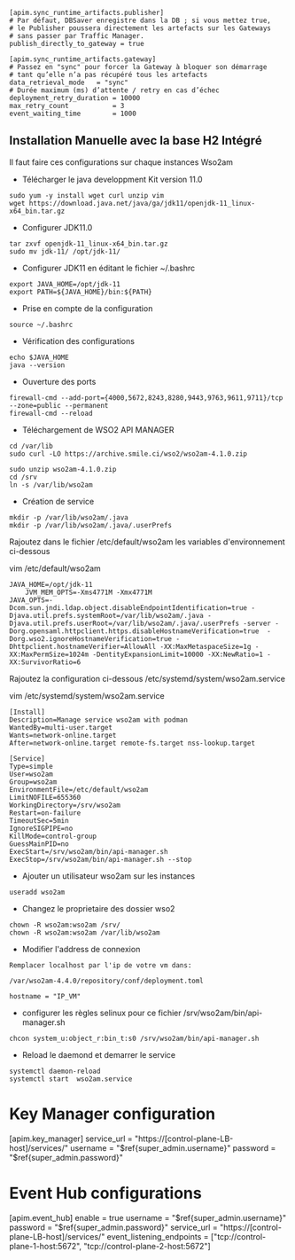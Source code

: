 ```
[apim.sync_runtime_artifacts.publisher]
# Par défaut, DBSaver enregistre dans la DB ; si vous mettez true,
# le Publisher poussera directement les artefacts sur les Gateways
# sans passer par Traffic Manager.
publish_directly_to_gateway = true

[apim.sync_runtime_artifacts.gateway]
# Passez en "sync" pour forcer la Gateway à bloquer son démarrage
# tant qu’elle n’a pas récupéré tous les artefacts
data_retrieval_mode   = "sync"
# Durée maximum (ms) d’attente / retry en cas d’échec
deployment_retry_duration = 10000
max_retry_count           = 3
event_waiting_time        = 1000
```


## Installation Manuelle avec la base H2 Intégré

Il faut faire ces configurations  sur chaque instances Wso2am

- Télécharger le java developpment Kit version 11.0

```
sudo yum -y install wget curl unzip vim
wget https://download.java.net/java/ga/jdk11/openjdk-11_linux-x64_bin.tar.gz
```

- Configurer JDK11.0

```
tar zxvf openjdk-11_linux-x64_bin.tar.gz
sudo mv jdk-11/ /opt/jdk-11/
```

- Configurer JDK11 en éditant le fichier ~/.bashrc

```
export JAVA_HOME=/opt/jdk-11
export PATH=${JAVA_HOME}/bin:${PATH}
```

- Prise en compte de la configuration

```
source ~/.bashrc
```

- Vérification des configurations

```
echo $JAVA_HOME
java --version
```

- Ouverture des ports

```
firewall-cmd --add-port={4000,5672,8243,8280,9443,9763,9611,9711}/tcp --zone=public --permanent
firewall-cmd --reload
```

- Téléchargement de WSO2 API MANAGER

```
cd /var/lib
sudo curl -LO https://archive.smile.ci/wso2/wso2am-4.1.0.zip
```

```
sudo unzip wso2am-4.1.0.zip
cd /srv
ln -s /var/lib/wso2am
```

- Création de service

```
mkdir -p /var/lib/wso2am/.java
mkdir -p /var/lib/wso2am/.java/.userPrefs
```

Rajoutez dans le fichier /etc/default/wso2am   les variables d'environnement ci-dessous

vim /etc/default/wso2am

```
JAVA_HOME=/opt/jdk-11
    JVM_MEM_OPTS=-Xms4771M -Xmx4771M
JAVA_OPTS=-Dcom.sun.jndi.ldap.object.disableEndpointIdentification=true -Djava.util.prefs.systemRoot=/var/lib/wso2am/.java -Djava.util.prefs.userRoot=/var/lib/wso2am/.java/.userPrefs -server -Dorg.opensaml.httpclient.https.disableHostnameVerification=true  -Dorg.wso2.ignoreHostnameVerification=true -Dhttpclient.hostnameVerifier=AllowAll -XX:MaxMetaspaceSize=1g -XX:MaxPermSize=1024m -DentityExpansionLimit=10000 -XX:NewRatio=1 -XX:SurvivorRatio=6
```

Rajoutez la  configuration ci-dessous  /etc/systemd/system/wso2am.service

vim /etc/systemd/system/wso2am.service

```
[Install]
Description=Manage service wso2am with podman
WantedBy=multi-user.target
Wants=network-online.target
After=network-online.target remote-fs.target nss-lookup.target

[Service]
Type=simple
User=wso2am
Group=wso2am
EnvironmentFile=/etc/default/wso2am
LimitNOFILE=655360
WorkingDirectory=/srv/wso2am
Restart=on-failure
TimeoutSec=5min
IgnoreSIGPIPE=no
KillMode=control-group
GuessMainPID=no
ExecStart=/srv/wso2am/bin/api-manager.sh
ExecStop=/srv/wso2am/bin/api-manager.sh --stop
```

- Ajouter un utilisateur wso2am sur les instances

```
useradd wso2am
```

- Changez le proprietaire des dossier wso2

```
chown -R wso2am:wso2am /srv/
chown -R wso2am:wso2am /var/lib/wso2am
```
- Modifier l'address de connexion

```
Remplacer localhost par l'ip de votre vm dans:

/var/wso2am-4.4.0/repository/conf/deployment.toml

hostname = "IP_VM"
```

- configurer les règles selinux pour ce fichier  /srv/wso2am/bin/api-manager.sh

```
chcon system_u:object_r:bin_t:s0 /srv/wso2am/bin/api-manager.sh
```

- Reload le daemond et demarrer le service

```
systemctl daemon-reload
systemctl start  wso2am.service
```
# Key Manager configuration
[apim.key_manager]
service_url = "https://[control-plane-LB-host]/services/"
username = "$ref{super_admin.username}"
password = "$ref{super_admin.password}"

# Event Hub configurations
[apim.event_hub]
enable = true
username = "$ref{super_admin.username}"
password = "$ref{super_admin.password}"
service_url = "https://[control-plane-LB-host]/services/"
event_listening_endpoints = ["tcp://control-plane-1-host:5672", "tcp://control-plane-2-host:5672"]


